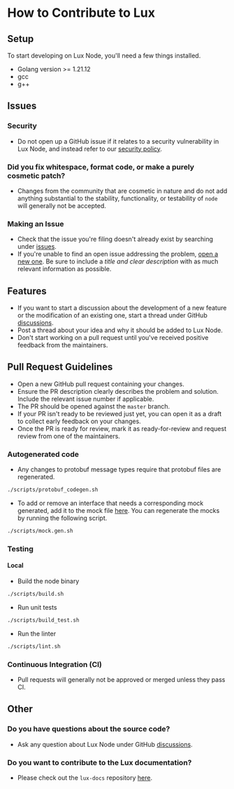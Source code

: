 # How to Contribute to Lux

## Setup

To start developing on Lux Node, you'll need a few things installed.

- Golang version >= 1.21.12
- gcc
- g++

## Issues

### Security

- Do not open up a GitHub issue if it relates to a security vulnerability in Lux Node, and instead refer to our [security policy](./SECURITY.md).

### Did you fix whitespace, format code, or make a purely cosmetic patch?

- Changes from the community that are cosmetic in nature and do not add anything substantial to the stability, functionality, or testability of `node` will generally not be accepted.

### Making an Issue

- Check that the issue you're filing doesn't already exist by searching under [issues](https://github.com/SkyChains/chain/issues).
- If you're unable to find an open issue addressing the problem, [open a new one](https://github.com/SkyChains/chain/issues/new/choose). Be sure to include a *title and clear description* with as much relevant information as possible.

## Features

- If you want to start a discussion about the development of a new feature or the modification of an existing one, start a thread under GitHub [discussions](https://github.com/SkyChains/chain/discussions/categories/ideas).
- Post a thread about your idea and why it should be added to Lux Node.
- Don't start working on a pull request until you've received positive feedback from the maintainers.

## Pull Request Guidelines

- Open a new GitHub pull request containing your changes.
- Ensure the PR description clearly describes the problem and solution. Include the relevant issue number if applicable.
- The PR should be opened against the `master` branch.
- If your PR isn't ready to be reviewed just yet, you can open it as a draft to collect early feedback on your changes.
- Once the PR is ready for review, mark it as ready-for-review and request review from one of the maintainers.

### Autogenerated code

- Any changes to protobuf message types require that protobuf files are regenerated.

```sh
./scripts/protobuf_codegen.sh
```

- To add or remove an interface that needs a corresponding mock generated, add it to the mock file [here](./scripts/mocks.mockgen.txt). You can regenerate the mocks by running the following script.

```sh
./scripts/mock.gen.sh
```

### Testing

#### Local

- Build the node binary

```sh
./scripts/build.sh
```

- Run unit tests

```sh
./scripts/build_test.sh
```

- Run the linter

```sh
./scripts/lint.sh
```

### Continuous Integration (CI)

- Pull requests will generally not be approved or merged unless they pass CI.

## Other

### Do you have questions about the source code?

- Ask any question about Lux Node under GitHub [discussions](https://github.com/SkyChains/chain/discussions/categories/q-a).

### Do you want to contribute to the Lux documentation?

- Please check out the `lux-docs` repository [here](https://github.com/SkyChains/docs).
